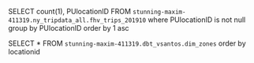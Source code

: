 SELECT count(1), PUlocationID
FROM `stunning-maxim-411319.ny_tripdata_all.fhv_trips_201910` 
where PUlocationID is not null
group by PUlocationID
order by 1 asc

SELECT *
FROM `stunning-maxim-411319.dbt_vsantos.dim_zones` 
order by locationid
